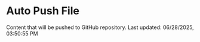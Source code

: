 # Auto Push File

Content that will be pushed to GitHub repository.
Last updated: 06/28/2025, 03:50:55 PM